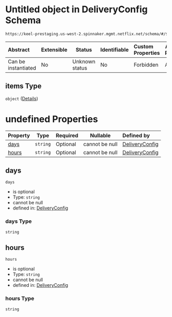 # Untitled object in DeliveryConfig Schema

```txt
https://keel-prestaging.us-west-2.spinnaker.mgmt.netflix.net/schema/#/$defs/TimeWindowConstraint/properties/windows/items
```




| Abstract            | Extensible | Status         | Identifiable | Custom Properties | Additional Properties | Access Restrictions | Defined In                                                    |
| :------------------ | ---------- | -------------- | ------------ | :---------------- | --------------------- | ------------------- | ------------------------------------------------------------- |
| Can be instantiated | No         | Unknown status | No           | Forbidden         | Allowed               | none                | [keel.schema.json\*](keel.schema.json "open original schema") |

## items Type

`object` ([Details](keel-defs-timewindow.md))

# undefined Properties

| Property        | Type     | Required | Nullable       | Defined by                                                                                                                                                                |
| :-------------- | -------- | -------- | -------------- | :------------------------------------------------------------------------------------------------------------------------------------------------------------------------ |
| [days](#days)   | `string` | Optional | cannot be null | [DeliveryConfig](keel-defs-timewindow-properties-days.md "https&#x3A;//keel-prestaging.us-west-2.spinnaker.mgmt.netflix.net/schema/#/$defs/TimeWindow/properties/days")   |
| [hours](#hours) | `string` | Optional | cannot be null | [DeliveryConfig](keel-defs-timewindow-properties-hours.md "https&#x3A;//keel-prestaging.us-west-2.spinnaker.mgmt.netflix.net/schema/#/$defs/TimeWindow/properties/hours") |

## days




`days`

-   is optional
-   Type: `string`
-   cannot be null
-   defined in: [DeliveryConfig](keel-defs-timewindow-properties-days.md "https&#x3A;//keel-prestaging.us-west-2.spinnaker.mgmt.netflix.net/schema/#/$defs/TimeWindow/properties/days")

### days Type

`string`

## hours




`hours`

-   is optional
-   Type: `string`
-   cannot be null
-   defined in: [DeliveryConfig](keel-defs-timewindow-properties-hours.md "https&#x3A;//keel-prestaging.us-west-2.spinnaker.mgmt.netflix.net/schema/#/$defs/TimeWindow/properties/hours")

### hours Type

`string`
